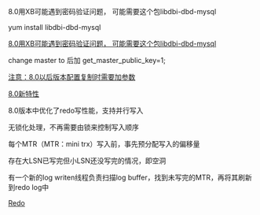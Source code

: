 8.0用XB可能遇到密码验证问题， 可能需要这个包libdbi-dbd-mysql



yum install libdbi-dbd-mysql   

[8.0用XB可能遇到密码验证问题， 可能需要这个包libdbi-dbd-mysql]()

 

 

change master to 后加 get_master_public_key=1;

[注意：8.0以后版本配置复制时需要加参数]()

 

[8.0新特性]()



8.0版本中优化了redo写性能，支持并行写入

无锁化处理，不再需要由锁来控制写入顺序

每个MTR（MTR：mini trx）写入前，事先预分配写入的偏移量

存在大LSN已写完但小LSN还没写完的情况，即空洞

有一个新的log writen线程负责扫描log buffer，找到未写完的MTR，再将其刷新到redo log中

 

 

 

[Redo]()